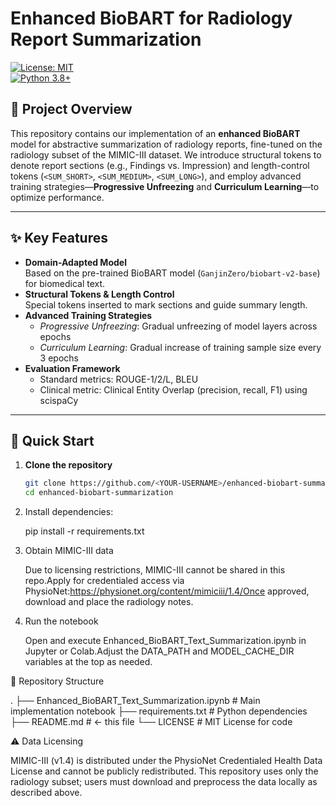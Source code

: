 # Enhanced BioBART for Radiology Report Summarization

[![License: MIT](https://img.shields.io/badge/License-MIT-yellow.svg)](LICENSE)  
[![Python 3.8+](https://img.shields.io/badge/python-3.8%2B-blue.svg)](https://www.python.org/)

## 📖 Project Overview

This repository contains our implementation of an **enhanced BioBART** model for abstractive summarization of radiology reports, fine-tuned on the radiology subset of the MIMIC-III dataset. We introduce structural tokens to denote report sections (e.g., Findings vs. Impression) and length-control tokens (`<SUM_SHORT>`, `<SUM_MEDIUM>`, `<SUM_LONG>`), and employ advanced training strategies—**Progressive Unfreezing** and **Curriculum Learning**—to optimize performance.

---

## ✨ Key Features

- **Domain-Adapted Model**  
  Based on the pre-trained BioBART model (`GanjinZero/biobart-v2-base`) for biomedical text.
- **Structural Tokens & Length Control**  
  Special tokens inserted to mark sections and guide summary length.
- **Advanced Training Strategies**  
  - *Progressive Unfreezing*: Gradual unfreezing of model layers across epochs  
  - *Curriculum Learning*: Gradual increase of training sample size every 3 epochs
- **Evaluation Framework**  
  - Standard metrics: ROUGE-1/2/L, BLEU  
  - Clinical metric: Clinical Entity Overlap (precision, recall, F1) using scispaCy

---

## 🚀 Quick Start

1. **Clone the repository**  
   ```bash
   git clone https://github.com/<YOUR-USERNAME>/enhanced-biobart-summarization.git
   cd enhanced-biobart-summarization

2. Install dependencies:
    
   pip install -r requirements.txt
   
4. Obtain MIMIC-III data
   
   Due to licensing restrictions, MIMIC-III cannot be shared in this repo.Apply for credentialed access via PhysioNet:https://physionet.org/content/mimiciii/1.4/Once approved, download and place the radiology notes.

6. Run the notebook
   
   Open and execute Enhanced_BioBART_Text_Summarization.ipynb in Jupyter or Colab.Adjust the DATA_PATH and MODEL_CACHE_DIR variables at the top as needed.

📂 Repository Structure

.
├── Enhanced_BioBART_Text_Summarization.ipynb   # Main implementation notebook
├── requirements.txt                            # Python dependencies
├── README.md                                   # ← this file
└── LICENSE                                     # MIT License for code

⚠️ Data Licensing

MIMIC-III (v1.4) is distributed under the PhysioNet Credentialed Health Data License and cannot be publicly redistributed.
This repository uses only the radiology subset; users must download and preprocess the data locally as described above.
